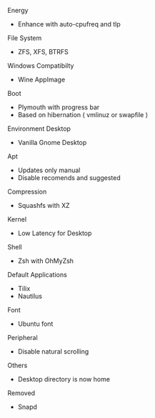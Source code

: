 Energy
- Enhance with auto-cpufreq and tlp

File System
- ZFS, XFS, BTRFS

Windows Compatibilty
- Wine AppImage

Boot
- Plymouth with progress bar
- Based on hibernation ( vmlinuz or swapfile )

Environment Desktop
- Vanilla Gnome Desktop

Apt
- Updates only manual
- Disable recomends and suggested 

Compression
- Squashfs with XZ

Kernel
- Low Latency for Desktop

Shell
- Zsh with OhMyZsh

Default Applications
- Tilix
- Nautilus

Font
- Ubuntu font

Peripheral
- Disable natural scrolling

Others
- Desktop directory is now home

Removed
- Snapd
